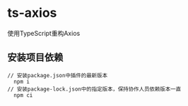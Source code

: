 # ts-axios
使用TypeScript重构Axios

## 安装项目依赖
  
```
// 安装package.json中插件的最新版本
  npm i
// 安装package-lock.json中的指定版本，保持协作人员依赖版本一直
  npm ci
```
